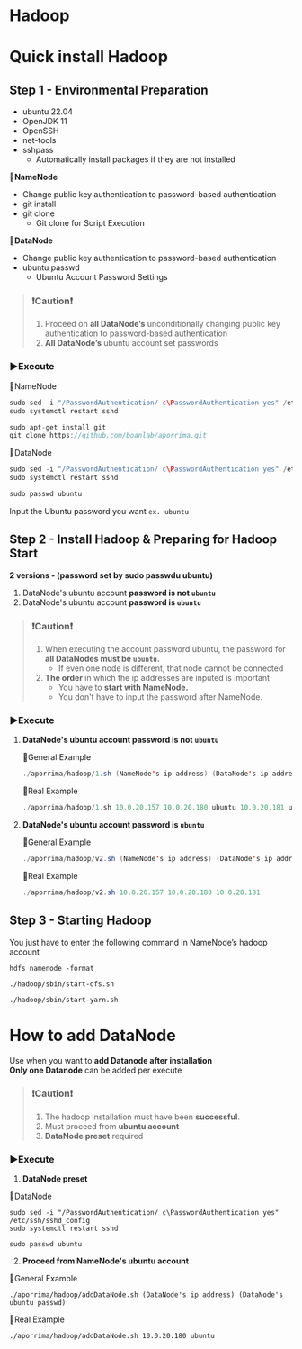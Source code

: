 # Hadoop 

# Quick install Hadoop

## Step 1 - **Environmental Preparation**

- ubuntu 22.04
- OpenJDK 11
- OpenSSH
- net-tools
- sshpass
    - Automatically install packages if they are not installed

🔸**NameNode**

- Change public key authentication to password-based authentication
- git install
- git clone
    - Git clone for Script Execution

🔸**DataNode**

- Change public key authentication to password-based authentication
- ubuntu passwd
    - Ubuntu Account Password Settings

> ### ❗****Caution****❗
>
> 1. Proceed on **all DataNode’s** unconditionally changing public key authentication to password-based authentication
> 2. **All DataNode’s** ubuntu account set passwords

### ▶**Execute**

🔹NameNode

```java
sudo sed -i "/PasswordAuthentication/ c\PasswordAuthentication yes" /etc/ssh/sshd_config
sudo systemctl restart sshd

sudo apt-get install git
git clone https://github.com/boanlab/aporrima.git
```

🔹DataNode

```java
sudo sed -i "/PasswordAuthentication/ c\PasswordAuthentication yes" /etc/ssh/sshd_config
sudo systemctl restart sshd

sudo passwd ubuntu
```

Input the Ubuntu password you want `ex. ubuntu`

## Step 2 - Install Hadoop & Preparing for Hadoop Start

**2 versions - (password set by sudo passwdu ubuntu)**

1. DataNode's ubuntu account **password is not `ubuntu`**
2. DataNode's ubuntu account **password is `ubuntu`**

> ### ❗****Caution****❗
> 
> 1. When executing the account password ubuntu, the password for **all DataNodes must be `ubuntu`.**
>     - If even one node is different, that node cannot be connected
> 2. **The order** in which the ip addresses are inputed is important
>     - You have to **start with NameNode.**
>     - You don't have to input the password after NameNode.

### ▶**Execute**

1. **DataNode's ubuntu account password is not `ubuntu`**
    
    🔹General Example
    
    ```java
    ./aporrima/hadoop/1.sh (NameNode's ip address) (DataNode's ip address) (DataNode's ubuntu passwd) (DataNode's ip address) (DataNode's ubuntu passwd)...
    ```
    
    🔹Real Example
    
    ```java
    ./aporrima/hadoop/1.sh 10.0.20.157 10.0.20.180 ubuntu 10.0.20.181 ubuntu2
    ```
    
2. **DataNode's ubuntu account password is `ubuntu`**
    
    🔹General Example
    
    ```java
    ./aporrima/hadoop/v2.sh (NameNode's ip address) (DataNode's ip address) (DataNode's ip address)...
    ```
    
    🔹Real Example
    
    ```java
    ./aporrima/hadoop/v2.sh 10.0.20.157 10.0.20.180 10.0.20.181
    ```
    

## Step 3 - Starting Hadoop

You just have to enter the following command in NameNode’s hadoop account

`hdfs namenode -format`

`./hadoop/sbin/start-dfs.sh`

`./hadoop/sbin/start-yarn.sh`  
  
    
# How to add DataNode

Use when you want to **add Datanode after installation**  
**Only one Datanode** can be added per execute

> ### **❗Caution❗**
> 
> 1. The hadoop installation must have been **successful**.
> 2. Must proceed from **ubuntu account**
> 3. **DataNode preset** required

### ****▶Execute****

1. **DataNode preset**

🔹DataNode

```
sudo sed -i "/PasswordAuthentication/ c\PasswordAuthentication yes" /etc/ssh/sshd_config
sudo systemctl restart sshd

sudo passwd ubuntu
```

2. **Proceed from NameNode's ubuntu account**

🔹General Example

```
./aporrima/hadoop/addDataNode.sh (DataNode's ip address) (DataNode's ubuntu passwd)
```

🔹Real Example

```
./aporrima/hadoop/addDataNode.sh 10.0.20.180 ubuntu
```
